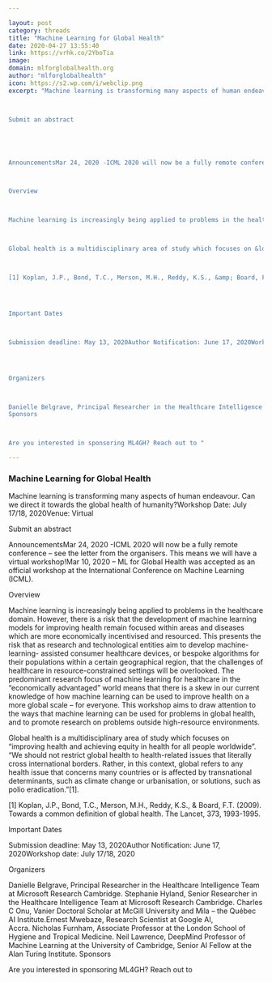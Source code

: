 ```yaml
---

layout: post
category: threads
title: "Machine Learning for Global Health"
date: 2020-04-27 13:55:40
link: https://vrhk.co/2YboTia
image: 
domain: mlforglobalhealth.org
author: "mlforglobalhealth"
icon: https://s2.wp.com/i/webclip.png
excerpt: "Machine learning is transforming many aspects of human endeavour. Can we direct it towards the global health of humanity?Workshop Date: July 17/18, 2020Venue: Virtual



Submit an abstract





AnnouncementsMar 24, 2020 -ICML 2020 will now be a fully remote conference &ndash; see the letter from the organisers. This means we will have a virtual workshop!Mar 10, 2020 &ndash; ML for Global Health was accepted as an official workshop at the International Conference on Machine Learning (ICML).



Overview



Machine learning is increasingly being applied to problems in the healthcare domain. However, there is a risk that the development of machine learning models for improving health remain focused within areas and diseases which are more economically incentivised and resourced. This presents the risk that as research and technological entities aim to develop machine-learning- assisted consumer healthcare devices, or bespoke algorithms for their populations within a certain geographical region, that the challenges of healthcare in resource-constrained settings will be overlooked. The predominant research focus of machine learning for healthcare in the &ldquo;economically advantaged&rdquo; world means that there is a skew in our current knowledge of how machine learning can be used to improve health on a more global scale &ndash; for everyone. This workshop aims to draw attention to the ways that machine learning can be used for problems in global health, and to promote research on problems outside high-resource environments.



Global health is a multidisciplinary area of study which focuses on &ldquo;improving health and achieving equity in health for all people worldwide&rdquo;. &ldquo;We should not restrict global health to health-related issues that literally cross international borders. Rather, in this context, global refers to any health issue that concerns many countries or is affected by transnational determinants, such as climate change or urbanisation, or solutions, such as polio eradication.&rdquo;[1].&nbsp;



[1] Koplan, J.P., Bond, T.C., Merson, M.H., Reddy, K.S., &amp; Board, F.T. (2009). Towards a common definition of global health. The Lancet, 373, 1993-1995.




Important Dates



Submission deadline: May 13, 2020Author Notification: June 17, 2020Workshop date: July 17/18, 2020




Organizers



Danielle Belgrave, Principal Researcher in the Healthcare Intelligence Team at Microsoft Research Cambridge.&nbsp;Stephanie Hyland, Senior Researcher in the Healthcare Intelligence Team at Microsoft Research Cambridge.&nbsp;Charles C Onu, Vanier Doctoral Scholar at McGill University and Mila &ndash; the Qu&eacute;bec AI Institute.Ernest Mwebaze, Research Scientist at Google AI, Accra.&nbsp;Nicholas Furnham, Associate Professor at the London School of Hygiene and Tropical Medicine.&nbsp;Neil Lawrence, DeepMind Professor of Machine Learning at the University of Cambridge, Senior AI Fellow at the Alan Turing Institute.
Sponsors



Are you interested in sponsoring ML4GH? Reach out to "

---
```


### Machine Learning for Global Health

Machine learning is transforming many aspects of human endeavour. Can we direct it towards the global health of humanity?Workshop Date: July 17/18, 2020Venue: Virtual



Submit an abstract





AnnouncementsMar 24, 2020 -ICML 2020 will now be a fully remote conference &ndash; see the letter from the organisers. This means we will have a virtual workshop!Mar 10, 2020 &ndash; ML for Global Health was accepted as an official workshop at the International Conference on Machine Learning (ICML).



Overview



Machine learning is increasingly being applied to problems in the healthcare domain. However, there is a risk that the development of machine learning models for improving health remain focused within areas and diseases which are more economically incentivised and resourced. This presents the risk that as research and technological entities aim to develop machine-learning- assisted consumer healthcare devices, or bespoke algorithms for their populations within a certain geographical region, that the challenges of healthcare in resource-constrained settings will be overlooked. The predominant research focus of machine learning for healthcare in the &ldquo;economically advantaged&rdquo; world means that there is a skew in our current knowledge of how machine learning can be used to improve health on a more global scale &ndash; for everyone. This workshop aims to draw attention to the ways that machine learning can be used for problems in global health, and to promote research on problems outside high-resource environments.



Global health is a multidisciplinary area of study which focuses on &ldquo;improving health and achieving equity in health for all people worldwide&rdquo;. &ldquo;We should not restrict global health to health-related issues that literally cross international borders. Rather, in this context, global refers to any health issue that concerns many countries or is affected by transnational determinants, such as climate change or urbanisation, or solutions, such as polio eradication.&rdquo;[1].&nbsp;



[1] Koplan, J.P., Bond, T.C., Merson, M.H., Reddy, K.S., &amp; Board, F.T. (2009). Towards a common definition of global health. The Lancet, 373, 1993-1995.




Important Dates



Submission deadline: May 13, 2020Author Notification: June 17, 2020Workshop date: July 17/18, 2020




Organizers



Danielle Belgrave, Principal Researcher in the Healthcare Intelligence Team at Microsoft Research Cambridge.&nbsp;Stephanie Hyland, Senior Researcher in the Healthcare Intelligence Team at Microsoft Research Cambridge.&nbsp;Charles C Onu, Vanier Doctoral Scholar at McGill University and Mila &ndash; the Qu&eacute;bec AI Institute.Ernest Mwebaze, Research Scientist at Google AI, Accra.&nbsp;Nicholas Furnham, Associate Professor at the London School of Hygiene and Tropical Medicine.&nbsp;Neil Lawrence, DeepMind Professor of Machine Learning at the University of Cambridge, Senior AI Fellow at the Alan Turing Institute.
Sponsors



Are you interested in sponsoring ML4GH? Reach out to 
